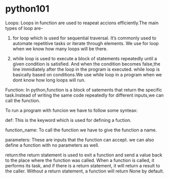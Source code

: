 # python101

 Loops:
 Loops in function are used to reapeat accions efficiently.The main types of loop are-
 1. for loop which is used for sequential traversal. It’s commonly used to automate repetitive tasks or iterate through elements. We use for loop when we know how many loops will be there.

 2. while loop is used to execute a block of statements repeatedly until a given condition is satisfied. And when the condition becomes false,the line immidiately after the loop in the program is executed. while loop is basically based on conditions.We use while loop in a program when we dont know how long loops will run.

 Function:
 In python,function is a block of satements that return the specific task.Instead of writing the same code repeatedly for different inputs,we can call the function.
 
 To run a program with funcion we have to follow some synteax:
 
 def: This is the keyword which is used for defining a fuction.

 function_name: To call the function we have to give the function a name.

 parameters: These are inputs that the function can accept. we can also define a function with no parameters as well.

 return:the return statement is used to exit a function and send a value back to the place where the function was called. When a function is called, it performs its task, and if there is a return statement, it will return a result to the caller. Without a return statement, a function will return None by default.



